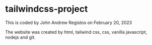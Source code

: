 # tailwindcss-project

This is coded by John Andrew Registos on February 20, 2023

The website was created by html, tailwind css, css, vanilla javascript, nodejs and git.
